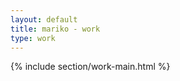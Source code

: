 ```yaml
---
layout: default
title: mariko - work
type: work
---
```

<div class="main-content">
    {% include section/work-main.html %}
</div><!-- /.blurb -->
